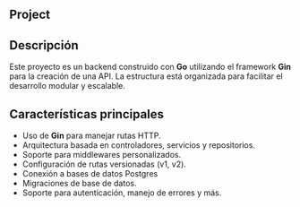 ## Project

## Descripción
Este proyecto es un backend construido con **Go** utilizando el framework **Gin** para la creación de una API. La estructura está organizada para facilitar el desarrollo modular y escalable.

## Características principales
- Uso de **Gin** para manejar rutas HTTP.
- Arquitectura basada en controladores, servicios y repositorios.
- Soporte para middlewares personalizados.
- Configuración de rutas versionadas (v1, v2).
- Conexión a bases de datos Postgres
- Migraciones de base de datos.
- Soporte para autenticación, manejo de errores y más.